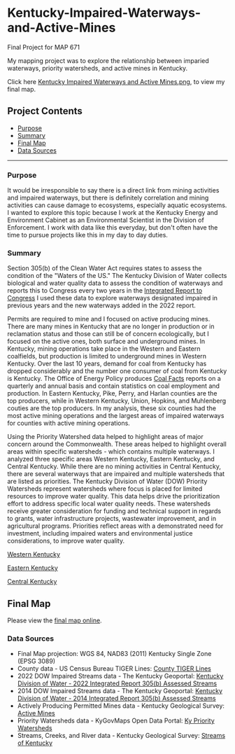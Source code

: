 # Kentucky-Impaired-Waterways-and-Active-Mines
Final Project for MAP 671 

My mapping project was to explore the relationship between imparied waterways, priority watersheds, and active mines in Kentucky. 

Click here [Kentucky Impaired Waterways and Active Mines.png](https://github.com/AmandaLCurry/Kentucky-Impaired-Waterways-and-Active-Mines/blob/main/Kentucky%20Impaired%20Waterways%20and%20Active%20Mines.png), to view my final map.

## Project Contents

- [Purpose](#purpose)
- [Summary](#summary)
- [Final Map](#final-project-link)
- [Data Sources](#data-source)

***

### Purpose

It would be irresponsible to say there is a direct link from mining activities and impaired waterways, but there is definitely correlation and mining activities can cause damage to ecosystems, especially aquatic ecosystems. I wanted to explore this topic because I work at the Kentucky Energy and Environment Cabinet as an Environmental Scientist in the Division of Enforcement. I work with data like this everyday, but don't often have the time to pursue projects like this in my day to day duties.   


### Summary

Section 305(b) of the Clean Water Act requires states to assess the condition of the "Waters of the US." The Kentucky Division of Water collects biological and water quality data to assess the condition of waterways and reports this to Congress every two years in the [Integrated Report to Congress](https://eec.ky.gov/Environmental-Protection/Water/Monitor/Pages/IntegratedReportDownload.aspx) I used these data to explore waterways designated impaired in previous years and the new waterways added in the 2022 report.

Permits are required to mine and I focused on active producing mines. There are many mines in Kentucky that are no longer in production or in reclamation status and those can still be of concern ecologically, but I focused on the active ones, both surface and underground mines. In Kentucky, mining operations take place in the Western and Eastern coalfields, but production is limited to underground mines in Western Kentucky. Over the last 10 years, demand for coal from Kentucky has dropped considerably and the number one consumer of coal from Kentucky is Kentucky. The Office of Energy Policy produces [Coal Facts](https://eec.ky.gov/Energy/News-Publications/Pages/Coal-Facts.aspx#InplviewHasha2ae85ba-67cd-405f-8095-ed0c0a5de410=Paged%3DTRUE-p_SortBehavior%3D0-p_FileLeafRef%3D2020%252dQ1%252epdf-p_ID%3D31-PageFirstRow%3D31) reports on a quarterly and annual basis and contain statistics on coal employment and production. In Eastern Kentucky, Pike, Perry, and Harlan counties are the top producers, while in Western Kentucky, Union, Hopkins, and Muhlenberg couties are the top producers. In my analysis, these six counties had the most active mining operations and the largest areas of impaired waterways for counties with active mining operations. 

Using the Priority Watershed data helped to highlight areas of major concern around the Commonwealth. These areas helped to highlight overall areas within specific watersheds - which contains multiple waterways. I analyzed three specific areas Western Kentucky, Eastern Kentucky, and Central Kentucky. While there are no mining activities in Central Kentucky, there are several waterways that are impaired and multiple watersheds that are listed as priorities. The Kentucky Division of Water (DOW) Priority Watersheds represent watersheds where focus is placed for limited resources to improve water quality. This data helps drive the prioritization effort to address specific local water quality needs. These watersheds receive greater consideration for funding and technical support in regards to grants, water infrastructure projects, wastewater improvement, and in agricultural programs. Priorities reflect areas with a demonstrated need for investment, including impaired waters and environmental justice considerations, to improve water quality. 

[Western Kentucky](https://github.com/AmandaLCurry/Kentucky-Impaired-Waterways-and-Active-Mines/blob/main/western%20ky.png)

[Eastern Kentucky](https://github.com/AmandaLCurry/Kentucky-Impaired-Waterways-and-Active-Mines/blob/main/Eastern%20KY%201.png)

[Central Kentucky](https://github.com/AmandaLCurry/Kentucky-Impaired-Waterways-and-Active-Mines/blob/main/Central%20ky.png)

## Final Map

Please view the [final map online](https://amandalcurry.github.io/Kentucky-Impaired-Waterways-and-Active-Mines/). 


### Data Sources

* Final Map projection: WGS 84, NAD83 (2011) Kentucky Single Zone (EPSG 3089)
* County data - US Census Bureau TIGER Lines: [County TIGER Lines](https://www2.census.gov/geo/tiger/TIGER2023/COUNTY/)
* 2022 DOW Impaired Streams data - The Kentucky Geoportal: [Kentucky Division of Water - 2022 Integrated Report 305(b) Assessed Streams](https://ky.app.box.com/s/rb17de7kxfwo4m4j98bzhuswd2sunq2k)
* 2014 DOW Impaired Streams data - The Kentucky Geoportal: [Kentucky Division of Water - 2014 Integrated Report 305(b) Assessed Streams](https://ky.box.com/v/energy-environment/file/850630980093)
* Actively Producing Permitted Mines data - Kentucky Geological Survey: [Active Mines](https://kgs.uky.edu/kgsmap/kyenergy/help/activemines.htm) 
* Priority Watersheds data - KyGovMaps Open Data Portal: [Ky Priority Watersheds](https://opengisdata.ky.gov/datasets/2fa592ab49524421a9fc53e1f188376f_0/explore?location=37.738508%2C-85.680400%2C6.61)
* Streams, Creeks, and River data - Kentucky Geological Survey: [Streams of Kentucky](https://www.uky.edu/KGS/gis/streams.htm) 
